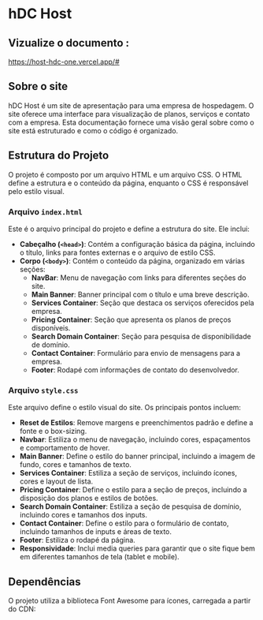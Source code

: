 # hDC Host

## Vizualize o documento :
https://host-hdc-one.vercel.app/#

## Sobre o site

hDC Host é um site de apresentação para uma empresa de hospedagem. O site oferece uma interface para visualização de planos, serviços e contato com a empresa. Esta documentação fornece uma visão geral sobre como o site está estruturado e como o código é organizado.

## Estrutura do Projeto

O projeto é composto por um arquivo HTML e um arquivo CSS. O HTML define a estrutura e o conteúdo da página, enquanto o CSS é responsável pelo estilo visual.

### Arquivo `index.html`

Este é o arquivo principal do projeto e define a estrutura do site. Ele inclui:

- **Cabeçalho (`<head>`)**: Contém a configuração básica da página, incluindo o título, links para fontes externas e o arquivo de estilo CSS.
- **Corpo (`<body>`)**: Contém o conteúdo da página, organizado em várias seções:
  - **NavBar**: Menu de navegação com links para diferentes seções do site.
  - **Main Banner**: Banner principal com o título e uma breve descrição.
  - **Services Container**: Seção que destaca os serviços oferecidos pela empresa.
  - **Pricing Container**: Seção que apresenta os planos de preços disponíveis.
  - **Search Domain Container**: Seção para pesquisa de disponibilidade de domínio.
  - **Contact Container**: Formulário para envio de mensagens para a empresa.
  - **Footer**: Rodapé com informações de contato do desenvolvedor.

### Arquivo `style.css`

Este arquivo define o estilo visual do site. Os principais pontos incluem:

- **Reset de Estilos**: Remove margens e preenchimentos padrão e define a fonte e o box-sizing.
- **Navbar**: Estiliza o menu de navegação, incluindo cores, espaçamentos e comportamento de hover.
- **Main Banner**: Define o estilo do banner principal, incluindo a imagem de fundo, cores e tamanhos de texto.
- **Services Container**: Estiliza a seção de serviços, incluindo ícones, cores e layout de lista.
- **Pricing Container**: Define o estilo para a seção de preços, incluindo a disposição dos planos e estilos de botões.
- **Search Domain Container**: Estiliza a seção de pesquisa de domínio, incluindo cores e tamanhos dos inputs.
- **Contact Container**: Define o estilo para o formulário de contato, incluindo tamanhos de inputs e áreas de texto.
- **Footer**: Estiliza o rodapé da página.
- **Responsividade**: Inclui media queries para garantir que o site fique bem em diferentes tamanhos de tela (tablet e mobile).

## Dependências

O projeto utiliza a biblioteca Font Awesome para ícones, carregada a partir do CDN:


